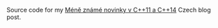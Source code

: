 Source code for my [Méně známé novinky v C++11 a C++14](https://cs-blog.petrzemek.net/2015-10-06-mene-zname-novinky-v-cpp11-a-cpp14) Czech blog post.
